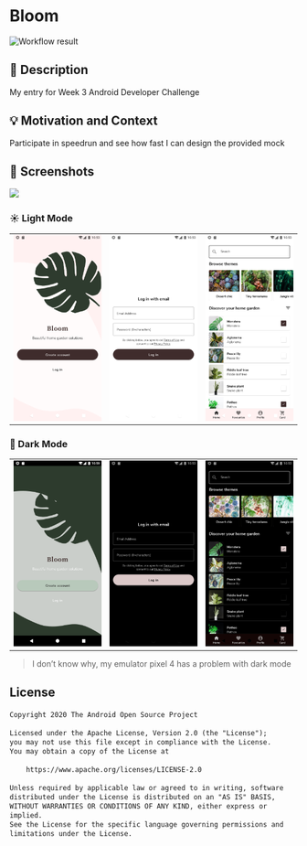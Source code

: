 # Bloom

<!--- Replace <OWNER> with your Github Username and <REPOSITORY> with the name of your repository. -->
<!--- You can find both of these in the url bar when you open your repository in github. -->
![Workflow result](https://github.com/zhangman523/week-3-speed-round/workflows/Check/badge.svg)

## :scroll: Description
My entry for Week 3 Android Developer Challenge

## :bulb: Motivation and Context
Participate in speedrun and see how fast I can design the provided mock

## :camera_flash: Screenshots
<img src="/screenshots/bloom.gif" width="260">

### ☀️ Light Mode
||||
|:----------------------------------------:|:-----------------------------------------:|:-----------------------------------------: |
| ![Imgur](./screenshots/1.png) | ![Imgur](./screenshots/2.png) | ![Imgur](./screenshots/3.png) |

### 🌙 Dark Mode
||||
|:----------------------------------------:|:-----------------------------------------:|:-----------------------------------------: |
| ![Imgur](./screenshots/1-d.png) | ![Imgur](./screenshots/2-d.png) | ![Imgur](./screenshots/3-d.png) |

> I don’t know why, my emulator pixel 4 has a problem with dark mode

## License
```
Copyright 2020 The Android Open Source Project

Licensed under the Apache License, Version 2.0 (the "License");
you may not use this file except in compliance with the License.
You may obtain a copy of the License at

    https://www.apache.org/licenses/LICENSE-2.0

Unless required by applicable law or agreed to in writing, software
distributed under the License is distributed on an "AS IS" BASIS,
WITHOUT WARRANTIES OR CONDITIONS OF ANY KIND, either express or implied.
See the License for the specific language governing permissions and
limitations under the License.
```